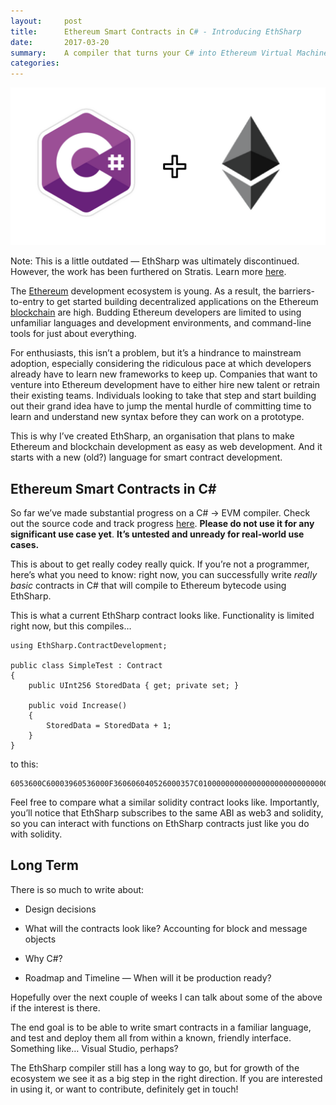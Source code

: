 ```yaml
---
layout:     post
title:      Ethereum Smart Contracts in C# - Introducing EthSharp
date:       2017-03-20
summary:    A compiler that turns your C# into Ethereum Virtual Machine bytecode.
categories: 
---
```


![C# and Ethereum logos](/images/csharp-eth.png)

Note: This is a little outdated — EthSharp was ultimately discontinued. However, the work has been furthered on Stratis. Learn more [here](https://hackernoon.com/a-token-smart-contract-executing-in-native-net-and-92ceaf972713).

The [Ethereum](https://hackernoon.com/tagged/ethereum) development ecosystem is young. As a result, the barriers-to-entry to get started building decentralized applications on the Ethereum [blockchain](https://hackernoon.com/tagged/blockchain) are high. Budding Ethereum developers are limited to using unfamiliar languages and development environments, and command-line tools for just about everything.

For enthusiasts, this isn’t a problem, but it’s a hindrance to mainstream adoption, especially considering the ridiculous pace at which developers already have to learn new frameworks to keep up. Companies that want to venture into Ethereum development have to either hire new talent or retrain their existing teams. Individuals looking to take that step and start building out their grand idea have to jump the mental hurdle of committing time to learn and understand new syntax before they can work on a prototype.

This is why I’ve created EthSharp, an organisation that plans to make Ethereum and blockchain development as easy as web development. And it starts with a new (old?) language for smart contract development.

## **Ethereum Smart Contracts in C#**

So far we’ve made substantial progress on a C# -> EVM compiler. Check out the source code and track progress [here](https://github.com/EthSharp/ethsharp-compiler). **Please do not use it for any significant use case yet**. **It’s untested and unready for real-world use cases.**

This is about to get really codey really quick. If you’re not a programmer, here’s what you need to know: right now, you can successfully write *really basic* contracts in C# that will compile to Ethereum bytecode using EthSharp.

This is what a current EthSharp contract looks like. Functionality is limited right now, but this compiles…

    using EthSharp.ContractDevelopment;

    public class SimpleTest : Contract
    {
        public UInt256 StoredData { get; private set; }

        public void Increase()
        {
            StoredData = StoredData + 1;
        }
    }

to this:

    6053600C60003960536000F360606040526000357C0100000000000000000000000000000000000000000000000000000000900463FFFFFFFF1680631FB5D01A146043578063FB6F957914604857FE5B600054F35B60005460010160005500

Feel free to compare what a similar solidity contract looks like. Importantly, you’ll notice that EthSharp subscribes to the same ABI as web3 and solidity, so you can interact with functions on EthSharp contracts just like you do with solidity.

## Long Term

There is so much to write about:

* Design decisions

* What will the contracts look like? Accounting for block and message objects

* Why C#?

* Roadmap and Timeline — When will it be production ready?

Hopefully over the next couple of weeks I can talk about some of the above if the interest is there.

The end goal is to be able to write smart contracts in a familiar language, and test and deploy them all from within a known, friendly interface. Something like… Visual Studio, perhaps?

The EthSharp compiler still has a long way to go, but for growth of the ecosystem we see it as a big step in the right direction. If you are interested in using it, or want to contribute, definitely get in touch!